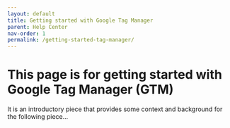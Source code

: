 ```yaml
---
layout: default
title: Getting started with Google Tag Manager
parent: Help Center
nav-order: 1
permalink: /getting-started-tag-manager/
---
```


# This page is for getting started with Google Tag Manager (GTM)

It is an introductory piece that provides some context and background for the following piece... 